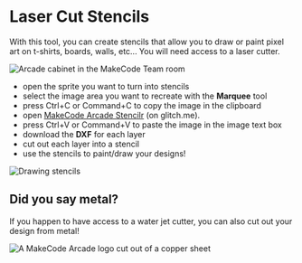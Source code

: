 # Laser Cut Stencils

With this tool, you can create stencils that allow you to draw or paint pixel art on
t-shirts, boards, walls, etc... You will need access to a laser cutter.

![Arcade cabinet in the MakeCode Team room](/static/arts-and-crafts/stencils-cabinet.jpg)

* open the sprite you want to turn into stencils
* select the image area you want to recreate with the **Marquee** tool
* press Ctrl+C or Command+C to copy the image in the clipboard
* open [MakeCode Arcade Stencilr](https://arcade-stencils.glitch.me/) (on glitch.me).
* press Ctrl+V or Command+V to paste the image in the image text box
* download the **DXF** for each layer
* cut out each layer into a stencil
* use the stencils to paint/draw your designs!

![Drawing stencils](/static/arts-and-crafts/stencils-draw.jpg)

## Did you say metal?

If you happen to have access to a water jet cutter, you can also 
cut out your design from metal!

![A MakeCode Arcade logo cut out of a copper sheet](/static/arts-and-crafts/stencils-metal.jpg)

